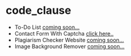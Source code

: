 # code_clause


* To-Do List [coming soon...](https://satyamrai0510.github.io/code_clause/)
* Contact Form With Captcha [click here..](https://satyamrai0510.github.io/code_clause/contact_form_with_captcha/)
* Plagiarism Checker Website [coming soon...](https://satyamrai0510.github.io/code_clause/todo_list/)
* Image Background Remover [coming soon...](https://satyamrai0510.github.io/code_clause/)
